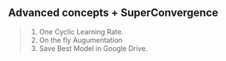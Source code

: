 ## Advanced concepts + SuperConvergence 

>1. One Cyclic Learning Rate.
>2. On the fly Augumentation
>3. Save Best Model in Google Drive. 

